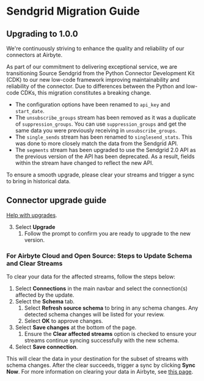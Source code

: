 # Sendgrid Migration Guide

## Upgrading to 1.0.0

We're continuously striving to enhance the quality and reliability of our connectors at Airbyte.

As part of our commitment to delivering exceptional service, we are transitioning Source Sendgrid from the Python Connector Development Kit (CDK)
to our new low-code framework improving maintainability and reliability of the connector. Due to differences between the Python and low-code CDKs, this migration constitutes a breaking change.

- The configuration options have been renamed to `api_key` and `start_date`.
- The `unsubscribe_groups` stream has been removed as it was a duplicate of `suppression_groups`. You can use `suppression_groups` and get the same data you were previously receiving in `unsubscribe_groups`.
- The `single_sends` stream has been renamed to `singlesend_stats`. This was done to more closely match the data from the Sendgrid API.
- The `segments` stream has been upgraded to use the Sendgrid 2.0 API as the previous version of the API has been deprecated. As a result, fields within the stream have changed to reflect the new API.

To ensure a smooth upgrade, please clear your streams and trigger a sync to bring in historical data.

## Connector upgrade guide

[Help with upgrades](/platform/managing-airbyte/connector-updates).

3. Select **Upgrade**
   1. Follow the prompt to confirm you are ready to upgrade to the new version.

### For Airbyte Cloud and Open Source: Steps to Update Schema and Clear Streams

To clear your data for the affected streams, follow the steps below:

1. Select **Connections** in the main navbar and select the connection(s) affected by the update.
2. Select the **Schema** tab.
   1. Select **Refresh source schema** to bring in any schema changes. Any detected schema changes will be listed for your review.
   2. Select **OK** to approve changes.
3. Select **Save changes** at the bottom of the page.
   1. Ensure the **Clear affected streams** option is checked to ensure your streams continue syncing successfully with the new schema.
4. Select **Save connection**.

This will clear the data in your destination for the subset of streams with schema changes. After the clear succeeds, trigger a sync by clicking **Sync Now**. For more information on clearing your data in Airbyte, see [this page](/platform/operator-guides/clear).
